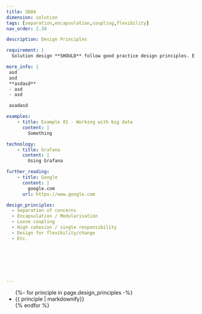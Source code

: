 ```yaml
---
title: SD04
dimension: solution
tags: [separation,encapsulation,coupling,flexibility]
nav_order: 2.34

description: Design Principles

requirement: |
  Solution design **SHOULD** follow good practice design principles. E.g. Separation of concerns Encapsulation / Modularisation Loose coupling High cohesion / single responsibility Design for flexibility/change

more_info: |
 asd
 asd
 **asdasd**
 - asd 
 - asd

 asadasd

examples: 
    - title: Example 01 - Working with big data
      content: |
        Something

technology:
    - title: Grafana
      content: |
        Using Grafana

further_reading:
    - title: Google
      content: |
        google.com
      url: https://www.google.com

design_principles:
  - Separation of concerns 
  - Encapsulation / Modularisation 
  - Loose coupling 
  - High cohesion / single responsibility 
  - Design for flexibility/change 
  - Etc. 







---
```

<ul>
{%- for principle in page.design_principles  -%}
<li>
{{ principle  | markdownify}}
</li>
{% endfor %}
<ul>
